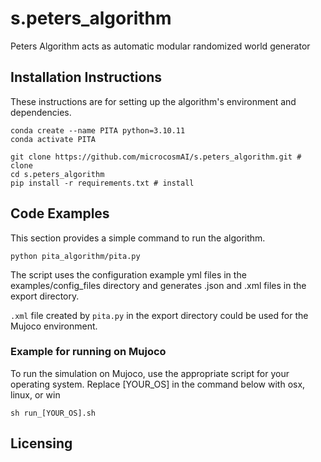 # s.peters_algorithm
Peters Algorithm acts as automatic modular randomized world generator

## Installation Instructions

These instructions are for setting up the algorithm's environment and dependencies.

```shell
conda create --name PITA python=3.10.11
conda activate PITA
```

```shell
git clone https://github.com/microcosmAI/s.peters_algorithm.git # clone
cd s.peters_algorithm
pip install -r requirements.txt # install 
```

## Code Examples
This section provides a simple command to run the algorithm.

```shell
python pita_algorithm/pita.py 
```
The script uses the configuration example yml files in the examples/config_files directory and generates .json and .xml files in the export directory.

`.xml` file created by `pita.py` in the export directory could be used for the Mujoco environment.   

### Example for running on Mujoco

To run the simulation on Mujoco, use the appropriate script for your operating system. Replace [YOUR_OS] in the command below with osx, linux, or win

```shell
sh run_[YOUR_OS].sh 
```

## Licensing
